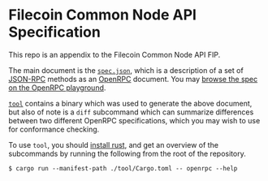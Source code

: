 # Filecoin Common Node API Specification

This repo is an appendix to the Filecoin Common Node API FIP.

The main document is the [`spec.json`](./spec.json), which is a description of a
set of [JSON-RPC](https://www.jsonrpc.org/) methods as an [OpenRPC](https://spec.open-rpc.org/)
document.
You may [browse the spec on the OpenRPC playground](https://playground.open-rpc.org/?schemaUrl=https://github.com/ChainSafe/filecoin-common-node-api/raw/main/spec.json).

[`tool`](./tool/) contains a binary which was used to generate the above
document, but also of note is a `diff` subcommand which can summarize differences
between two different OpenRPC specifications, which you may wish to use for
conformance checking.

To use `tool`, you should [install rust](https://www.rust-lang.org/tools/install),
and get an overview of the subcommands by running the following from the root of
the repository.
```console
$ cargo run --manifest-path ./tool/Cargo.toml -- openrpc --help
```
